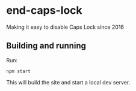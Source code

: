 # end-caps-lock

Making it easy to disable Caps Lock since 2016

## Building and running

Run:

```
npm start
```

This will build the site and start a local dev server.
